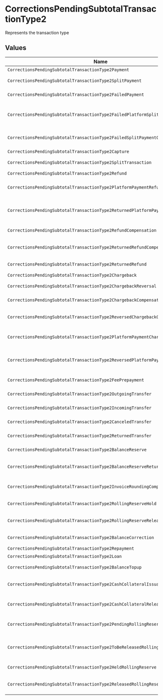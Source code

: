 # CorrectionsPendingSubtotalTransactionType2

Represents the transaction type


## Values

| Name                                                                          | Value                                                                         |
| ----------------------------------------------------------------------------- | ----------------------------------------------------------------------------- |
| `CorrectionsPendingSubtotalTransactionType2Payment`                           | payment                                                                       |
| `CorrectionsPendingSubtotalTransactionType2SplitPayment`                      | split-payment                                                                 |
| `CorrectionsPendingSubtotalTransactionType2FailedPayment`                     | failed-payment                                                                |
| `CorrectionsPendingSubtotalTransactionType2FailedPlatformSplitPayment`        | failed-platform-split-payment                                                 |
| `CorrectionsPendingSubtotalTransactionType2FailedSplitPaymentCompensation`    | failed-split-payment-compensation                                             |
| `CorrectionsPendingSubtotalTransactionType2Capture`                           | capture                                                                       |
| `CorrectionsPendingSubtotalTransactionType2SplitTransaction`                  | split-transaction                                                             |
| `CorrectionsPendingSubtotalTransactionType2Refund`                            | refund                                                                        |
| `CorrectionsPendingSubtotalTransactionType2PlatformPaymentRefund`             | platform-payment-refund                                                       |
| `CorrectionsPendingSubtotalTransactionType2ReturnedPlatformPaymentRefund`     | returned-platform-payment-refund                                              |
| `CorrectionsPendingSubtotalTransactionType2RefundCompensation`                | refund-compensation                                                           |
| `CorrectionsPendingSubtotalTransactionType2ReturnedRefundCompensation`        | returned-refund-compensation                                                  |
| `CorrectionsPendingSubtotalTransactionType2ReturnedRefund`                    | returned-refund                                                               |
| `CorrectionsPendingSubtotalTransactionType2Chargeback`                        | chargeback                                                                    |
| `CorrectionsPendingSubtotalTransactionType2ChargebackReversal`                | chargeback-reversal                                                           |
| `CorrectionsPendingSubtotalTransactionType2ChargebackCompensation`            | chargeback-compensation                                                       |
| `CorrectionsPendingSubtotalTransactionType2ReversedChargebackCompensation`    | reversed-chargeback-compensation                                              |
| `CorrectionsPendingSubtotalTransactionType2PlatformPaymentChargeback`         | platform-payment-chargeback                                                   |
| `CorrectionsPendingSubtotalTransactionType2ReversedPlatformPaymentChargeback` | reversed-platform-payment-chargeback                                          |
| `CorrectionsPendingSubtotalTransactionType2FeePrepayment`                     | fee-prepayment                                                                |
| `CorrectionsPendingSubtotalTransactionType2OutgoingTransfer`                  | outgoing-transfer                                                             |
| `CorrectionsPendingSubtotalTransactionType2IncomingTransfer`                  | incoming-transfer                                                             |
| `CorrectionsPendingSubtotalTransactionType2CanceledTransfer`                  | canceled-transfer                                                             |
| `CorrectionsPendingSubtotalTransactionType2ReturnedTransfer`                  | returned-transfer                                                             |
| `CorrectionsPendingSubtotalTransactionType2BalanceReserve`                    | balance-reserve                                                               |
| `CorrectionsPendingSubtotalTransactionType2BalanceReserveReturn`              | balance-reserve-return                                                        |
| `CorrectionsPendingSubtotalTransactionType2InvoiceRoundingCompensation`       | invoice-rounding-compensation                                                 |
| `CorrectionsPendingSubtotalTransactionType2RollingReserveHold`                | rolling-reserve-hold                                                          |
| `CorrectionsPendingSubtotalTransactionType2RollingReserveRelease`             | rolling-reserve-release                                                       |
| `CorrectionsPendingSubtotalTransactionType2BalanceCorrection`                 | balance-correction                                                            |
| `CorrectionsPendingSubtotalTransactionType2Repayment`                         | repayment                                                                     |
| `CorrectionsPendingSubtotalTransactionType2Loan`                              | loan                                                                          |
| `CorrectionsPendingSubtotalTransactionType2BalanceTopup`                      | balance-topup                                                                 |
| `CorrectionsPendingSubtotalTransactionType2CashCollateralIssuance`            | cash-collateral-issuance';                                                    |
| `CorrectionsPendingSubtotalTransactionType2CashCollateralRelease`             | cash-collateral-release                                                       |
| `CorrectionsPendingSubtotalTransactionType2PendingRollingReserve`             | pending-rolling-reserve                                                       |
| `CorrectionsPendingSubtotalTransactionType2ToBeReleasedRollingReserve`        | to-be-released-rolling-reserve                                                |
| `CorrectionsPendingSubtotalTransactionType2HeldRollingReserve`                | held-rolling-reserve                                                          |
| `CorrectionsPendingSubtotalTransactionType2ReleasedRollingReserve`            | released-rolling-reserve                                                      |